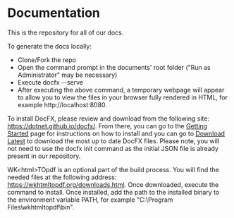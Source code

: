 # Documentation

This is the repository for all of our docs.

To generate the docs locally:
* Clone/Fork the repo
* Open the command prompt in the documents' root folder ("Run as Administrator" may be necessary)
* Execute docfx --serve
* After executing the above command, a temporary webpage will appear to allow you to view the files in your browser fully rendered in HTML, for example http://localhost:8080.

To install DocFX, please review and download from the following site: https://dotnet.github.io/docfx/. From there, you can go to the [Getting Started](https://dotnet.github.io/docfx/tutorial/docfx_getting_started.html) page for instructions on how to install and you can go to [Download Latest](https://github.com/dotnet/docfx/releases) to download the most up to date DocFX files. Please note, you will not need to use the docfx init command as the initial JSON file is already present in our repository.

WK\<html\>TOpdf is an optional part of the build process. You will find the needed files at the following address: https://wkhtmltopdf.org/downloads.html. Once downloaded, execute the command to install. Once installed, add the path to the installed binary to the environment variable PATH, for example "C:\Program Files\wkhtmltopdf\bin".

